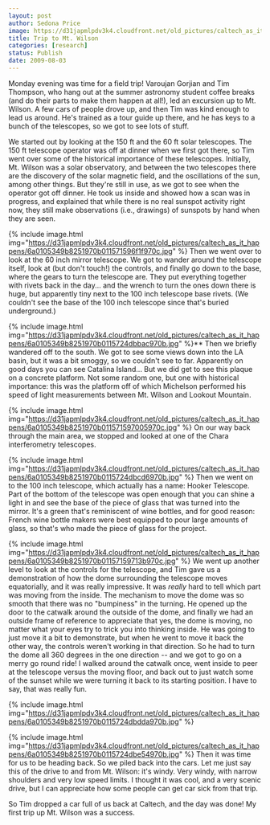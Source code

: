 ```yaml
---
layout: post
author: Sedona Price
image: https://d31japmlpdv3k4.cloudfront.net/old_pictures/caltech_as_it_happens/6a0105349b8251970b0115724dba8c970b.jpg
title: Trip to Mt. Wilson
categories: [research]
status: Publish
date: 2009-08-03
---
```



Monday evening was time for a field trip! Varoujan Gorjian and Tim Thompson, who hang out at the summer astronomy student coffee breaks (and do their parts to make them happen at all!), led an excursion up to Mt. Wilson. A few cars of people drove up, and then Tim was kind enough to lead us around. He's trained as a tour guide up there, and he has keys to a bunch of the telescopes, so we got to see lots of stuff.

We started out by looking at the 150 ft and the 60 ft solar telescopes. The 150 ft telescope operator was off at dinner when we first got there, so Tim went over some of the historical importance of these telescopes. Initially, Mt. Wilson was a solar observatory, and between the two telescopes there are the discovery of the solar magnetic field, and the oscillations of the sun, among other things. But they're still in use, as we got to see when the operator got off dinner. He took us inside and showed how a scan was in progress, and explained that while there is no real sunspot activity right now, they still make observations (i.e., drawings) of sunspots by hand when they are seen.


{% include image.html img="https://d31japmlpdv3k4.cloudfront.net/old_pictures/caltech_as_it_happens/6a0105349b8251970b011571596f1f970c.jpg" %}
Then we went over to look at the 60 inch mirror telescope. We got to wander around the telescope itself, look at (but don't touch!) the controls, and finally go down to the base, where the gears to turn the telescope are. They put everything together with rivets back in the day... and the wrench to turn the ones down there is huge, but apparently tiny next to the 100 inch telescope base rivets. (We couldn't see the base of the 100 inch telescope since that's buried underground.)


{% include image.html img="https://d31japmlpdv3k4.cloudfront.net/old_pictures/caltech_as_it_happens/6a0105349b8251970b0115724dbbac970b.jpg" %}**
Then we briefly wandered off to the south. We got to see some views down into the LA basin, but it was a bit smoggy, so we couldn't see to far. Apparently on good days you can see Catalina Island... But we did get to see this plaque on a concrete platform. Not some random one, but one with historical importance: this was the platform off of which Michelson performed his speed of light measurements between Mt. Wilson and Lookout Mountain.


{% include image.html img="https://d31japmlpdv3k4.cloudfront.net/old_pictures/caltech_as_it_happens/6a0105349b8251970b011571597005970c.jpg" %}
On our way back through the main area, we stopped and looked at one of the Chara interferometry telescopes.


{% include image.html img="https://d31japmlpdv3k4.cloudfront.net/old_pictures/caltech_as_it_happens/6a0105349b8251970b0115724dbcd6970b.jpg" %}
Then we went on to the 100 inch telescope, which actually has a name: Hooker Telescope. Part of the bottom of the telescope was open enough that you can shine a light in and see the base of the piece of glass that was turned into the mirror. It's a green that's reminiscent of wine bottles, and for good reason: French wine bottle makers were best equipped to pour large amounts of glass, so that's who made the piece of glass for the project.


{% include image.html img="https://d31japmlpdv3k4.cloudfront.net/old_pictures/caltech_as_it_happens/6a0105349b8251970b01157159713b970c.jpg" %}
We went up another level to look at the controls for the telescope, and Tim gave us a demonstration of how the dome surrounding the telescope moves equatorially, and it was really impressive. It was *really* hard to tell which part was moving from the inside. The mechanism to move the dome was so smooth that there was no "bumpiness" in the turning. He opened up the door to the catwalk around the outside of the dome, and finally we had an outside frame of reference to appreciate that yes, the dome is moving, no matter what your eyes try to trick you into thinking inside. He was going to just move it a bit to demonstrate, but when he went to move it back the other way, the controls weren't working in that direction. So he had to turn the dome all 360 degrees in the one direction -- and we got to go on a merry go round ride! I walked around the catwalk once, went inside to peer at the telescope versus the moving floor, and back out to just watch some of the sunset while we were turning it back to its starting position. I have to say, that was really fun.


{% include image.html img="https://d31japmlpdv3k4.cloudfront.net/old_pictures/caltech_as_it_happens/6a0105349b8251970b0115724dbdda970b.jpg" %}

{% include image.html img="https://d31japmlpdv3k4.cloudfront.net/old_pictures/caltech_as_it_happens/6a0105349b8251970b0115724dbe54970b.jpg" %}
Then it was time for us to be heading back. So we piled back into the cars. Let me just say this of the drive to and from Mt. Wilson: it's windy. Very windy, with narrow shoulders and very low speed limits. I thought it was cool, and a very scenic drive, but I can appreciate how some people can get car sick from that trip.

So Tim dropped a car full of us back at Caltech, and the day was done! My first trip up Mt. Wilson was a success.

